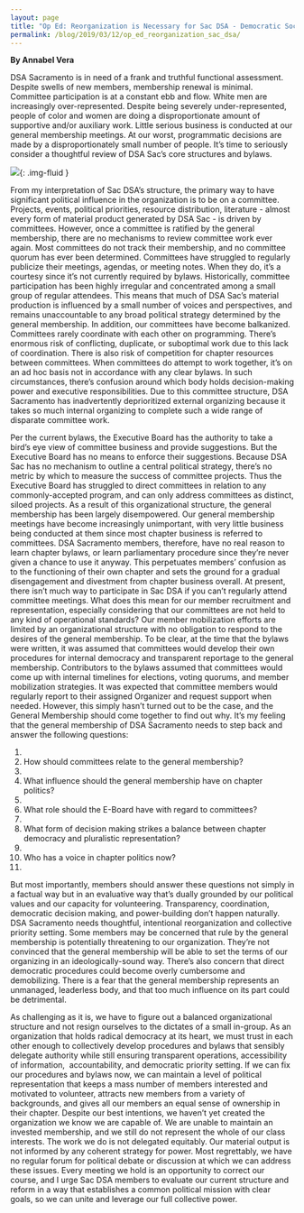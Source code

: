 ```yaml
---
layout: page
title: "Op Ed: Reorganization is Necessary for Sac DSA - Democratic Socialists of America, Sacramento"
permalink: /blog/2019/03/12/op_ed_reorganization_sac_dsa/
---
```


**By Annabel Vera**



DSA Sacramento is in need of a frank and truthful functional assessment. Despite swells of new members, membership renewal is minimal. Committee participation is at a constant ebb and flow. White men are increasingly over-represented. Despite being severely under-represented, people of color and women are doing a disproportionate amount of supportive and/or auxiliary work. Little serious business is conducted at our general membership meetings. At our worst, programmatic decisions are made by a disproportionately small number of people. It’s time to seriously consider a thoughtful review of DSA Sac’s core structures and bylaws.



![](/assets/images/sacramentodsa/pages/494/attachments/original/1552420855/image_from_ios.jpg){: .img-fluid }

From my interpretation of Sac DSA’s structure, the primary way to have significant political influence in the organization is to be on a committee. Projects, events, political priorities, resource distribution, literature - almost every form of material product generated by DSA Sac - is driven by committees. However, once a committee is ratified by the general membership, there are no mechanisms to review committee work ever again. Most committees do not track their membership, and no committee quorum has ever been determined. Committees have struggled to regularly publicize their meetings, agendas, or meeting notes. When they do, it’s a courtesy since it’s not currently required by bylaws. Historically, committee participation has been highly irregular and concentrated among a small group of regular attendees. This means that much of DSA Sac’s material production is influenced by a small number of voices and perspectives, and remains unaccountable to any broad political strategy determined by the general membership. In addition, our committees have become balkanized. Committees rarely coordinate with each other on programming. There’s enormous risk of conflicting, duplicate, or suboptimal work due to this lack of coordination. There is also risk of competition for chapter resources between committees. When committees do attempt to work together, it’s on an ad hoc basis not in accordance with any clear bylaws. In such circumstances, there’s confusion around which body holds decision-making power and executive responsibilities. Due to this committee structure, DSA Sacramento has inadvertently deprioritized external organizing because it takes so much internal organizing to complete such a wide range of disparate committee work.





Per the current bylaws, the Executive Board has the authority to take a bird’s eye view of committee business and provide suggestions. But the Executive Board has no means to enforce their suggestions. Because DSA Sac has no mechanism to outline a central political strategy, there’s no metric by which to measure the success of committee projects. Thus the Executive Board has struggled to direct committees in relation to any commonly-accepted program, and can only address committees as distinct, siloed projects. As a result of this organizational structure, the general membership has been largely disempowered. Our general membership meetings have become increasingly unimportant, with very little business being conducted at them since most chapter business is referred to committees. DSA Sacramento members, therefore, have no real reason to learn chapter bylaws, or learn parliamentary procedure since they’re never given a chance to use it anyway. This perpetuates members’ confusion as to the functioning of their own chapter and sets the ground for a gradual disengagement and divestment from chapter business overall. At present, there isn’t much way to participate in Sac DSA if you can’t regularly attend committee meetings. What does this mean for our member recruitment and representation, especially considering that our committees are not held to any kind of operational standards? Our member mobilization efforts are limited by an organizational structure with no obligation to respond to the desires of the general membership. To be clear, at the time that the bylaws were written, it was assumed that committees would develop their own procedures for internal democracy and transparent reportage to the general membership. Contributors to the bylaws assumed that committees would come up with internal timelines for elections, voting quorums, and member mobilization strategies. It was expected that committee members would regularly report to their assigned Organizer and request support when needed. However, this simply hasn’t turned out to be the case, and the General Membership should come together to find out why. It’s my feeling that the general membership of DSA Sacramento needs to step back and answer the following questions:



1. 
2. How should committees relate to the general membership?
3. 
4. What influence should the general membership have on chapter politics?
5. 
6. What role should the E-Board have with regard to committees?
7. 
8. What form of decision making strikes a balance between chapter democracy and pluralistic representation?
9. 
10. Who has a voice in chapter politics now?
11. 



But most importantly, members should answer these questions not simply in a factual way but in an evaluative way that’s dually grounded by our political values and our capacity for volunteering. Transparency, coordination, democratic decision making, and power-building don’t happen naturally. DSA Sacramento needs thoughtful, intentional reorganization and collective priority setting. Some members may be concerned that rule by the general membership is potentially threatening to our organization. They’re not convinced that the general membership will be able to set the terms of our organizing in an ideologically-sound way. There’s also concern that direct democratic procedures could become overly cumbersome and demobilizing. There is a fear that the general membership represents an unmanaged, leaderless body, and that too much influence on its part could be detrimental.



As challenging as it is, we have to figure out a balanced organizational structure and not resign ourselves to the dictates of a small in-group. As an organization that holds radical democracy at its heart, we must trust in each other enough to collectively develop procedures and bylaws that sensibly delegate authority while still ensuring transparent operations, accessibility of information,  accountability, and democratic priority setting. If we can fix our procedures and bylaws now, we can maintain a level of political representation that keeps a mass number of members interested and motivated to volunteer, attracts new members from a variety of backgrounds, and gives all our members an equal sense of ownership in their chapter. Despite our best intentions, we haven’t yet created the organization we know we are capable of. We are unable to maintain an invested membership, and we still do not represent the whole of our class interests. The work we do is not delegated equitably. Our material output is not informed by any coherent strategy for power. Most regrettably, we have no regular forum for political debate or discussion at which we can address these issues. Every meeting we hold is an opportunity to correct our course, and I urge Sac DSA members to evaluate our current structure and reform in a way that establishes a common political mission with clear goals, so we can unite and leverage our full collective power.
